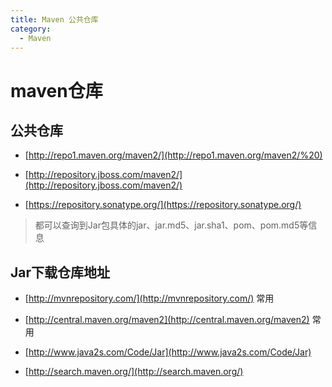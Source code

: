 ```yaml
---
title: Maven 公共仓库
category:
  - Maven
---
```


# maven仓库

## 公共仓库

- [http://repo1.maven.org/maven2/](http://repo1.maven.org/maven2/%20)

- [http://repository.jboss.com/maven2/](http://repository.jboss.com/maven2/)

- [https://repository.sonatype.org/](https://repository.sonatype.org/)

> 都可以查询到Jar包具体的jar、jar.md5、jar.sha1、pom、pom.md5等信息

## Jar下载仓库地址

- [http://mvnrepository.com/](http://mvnrepository.com/) 常用

- [http://central.maven.org/maven2](http://central.maven.org/maven2) 常用

- [http://www.java2s.com/Code/Jar](http://www.java2s.com/Code/Jar)

- [http://search.maven.org/](http://search.maven.org/)
